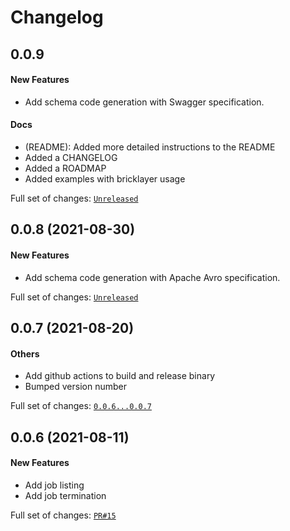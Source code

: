 # Changelog

## 0.0.9

#### New Features

* Add schema code generation with Swagger specification.

#### Docs

* (README): Added more detailed instructions to the README
* Added a CHANGELOG
* Added a ROADMAP
* Added examples with bricklayer usage

Full set of changes: [`Unreleased`](https://github.com/intelematics/bricklayer/compare/0.0.8...HEAD)


## 0.0.8 (2021-08-30)

#### New Features

* Add schema code generation with Apache Avro specification.


Full set of changes: [`Unreleased`](https://github.com/intelematics/bricklayer/compare/0.0.7...0.0.8)

## 0.0.7 (2021-08-20)

#### Others

* Add github actions to build and release binary
* Bumped version number

Full set of changes: [`0.0.6...0.0.7`](https://github.com/intelematics/bricklayer/compare/0.0.6...0.0.7)

## 0.0.6 (2021-08-11)

#### New Features

* Add job listing
* Add job termination

Full set of changes: [`PR#15`](https://github.com/intelematics/bricklayer/pull/15/files)
